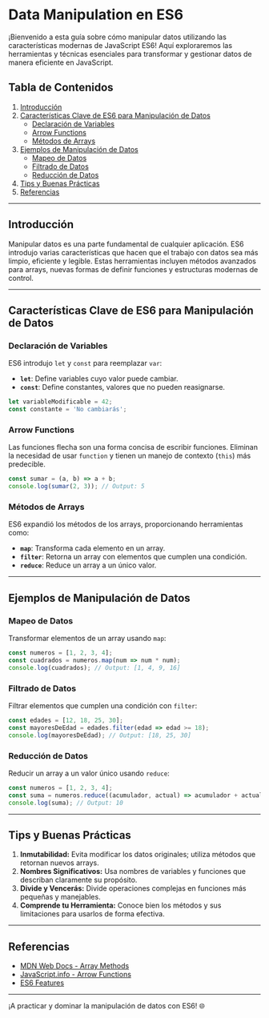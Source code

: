# Data Manipulation en ES6

¡Bienvenido a esta guía sobre cómo manipular datos utilizando las características modernas de JavaScript ES6! Aquí exploraremos las herramientas y técnicas esenciales para transformar y gestionar datos de manera eficiente en JavaScript.

## Tabla de Contenidos

1. [Introducción](#introducción)
2. [Características Clave de ES6 para Manipulación de Datos](#características-clave-de-es6-para-manipulación-de-datos)
    - [Declaración de Variables](#declaración-de-variables)
    - [Arrow Functions](#arrow-functions)
    - [Métodos de Arrays](#métodos-de-arrays)
3. [Ejemplos de Manipulación de Datos](#ejemplos-de-manipulación-de-datos)
    - [Mapeo de Datos](#mapeo-de-datos)
    - [Filtrado de Datos](#filtrado-de-datos)
    - [Reducción de Datos](#reducción-de-datos)
4. [Tips y Buenas Prácticas](#tips-y-buenas-prácticas)
5. [Referencias](#referencias)

---

## Introducción

Manipular datos es una parte fundamental de cualquier aplicación. ES6 introdujo varias características que hacen que el trabajo con datos sea más limpio, eficiente y legible. Estas herramientas incluyen métodos avanzados para arrays, nuevas formas de definir funciones y estructuras modernas de control.

---

## Características Clave de ES6 para Manipulación de Datos

### Declaración de Variables

ES6 introdujo `let` y `const` para reemplazar `var`:

- **`let`**: Define variables cuyo valor puede cambiar.
- **`const`**: Define constantes, valores que no pueden reasignarse.

```javascript
let variableModificable = 42;
const constante = 'No cambiarás';
```

### Arrow Functions

Las funciones flecha son una forma concisa de escribir funciones. Eliminan la necesidad de usar `function` y tienen un manejo de contexto (`this`) más predecible.

```javascript
const sumar = (a, b) => a + b;
console.log(sumar(2, 3)); // Output: 5
```

### Métodos de Arrays

ES6 expandió los métodos de los arrays, proporcionando herramientas como:

- **`map`**: Transforma cada elemento en un array.
- **`filter`**: Retorna un array con elementos que cumplen una condición.
- **`reduce`**: Reduce un array a un único valor.

---

## Ejemplos de Manipulación de Datos

### Mapeo de Datos

Transformar elementos de un array usando `map`:

```javascript
const numeros = [1, 2, 3, 4];
const cuadrados = numeros.map(num => num * num);
console.log(cuadrados); // Output: [1, 4, 9, 16]
```

### Filtrado de Datos

Filtrar elementos que cumplen una condición con `filter`:

```javascript
const edades = [12, 18, 25, 30];
const mayoresDeEdad = edades.filter(edad => edad >= 18);
console.log(mayoresDeEdad); // Output: [18, 25, 30]
```

### Reducción de Datos

Reducir un array a un valor único usando `reduce`:

```javascript
const numeros = [1, 2, 3, 4];
const suma = numeros.reduce((acumulador, actual) => acumulador + actual, 0);
console.log(suma); // Output: 10
```

---

## Tips y Buenas Prácticas

1. **Inmutabilidad:** Evita modificar los datos originales; utiliza métodos que retornan nuevos arrays.
2. **Nombres Significativos:** Usa nombres de variables y funciones que describan claramente su propósito.
3. **Divide y Vencerás:** Divide operaciones complejas en funciones más pequeñas y manejables.
4. **Comprende tu Herramienta:** Conoce bien los métodos y sus limitaciones para usarlos de forma efectiva.

---

## Referencias

- [MDN Web Docs - Array Methods](https://developer.mozilla.org/en-US/docs/Web/JavaScript/Reference/Global_Objects/Array)
- [JavaScript.info - Arrow Functions](https://javascript.info/arrow-functions)
- [ES6 Features](https://github.com/lukehoban/es6features)

---

¡A practicar y dominar la manipulación de datos con ES6! 🌐
